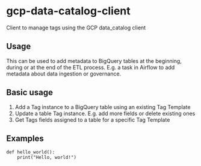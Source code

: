 # gcp-data-catalog-client
Client to manage tags using the GCP data_catalog client

## Usage
This can be used to add metadata to BigQuery tables at the beginning, during or at the end of the ETL process.
E.g. a task in Airflow to add metadata about data ingestion or governance.

## Basic usage
1. Add a Tag instance to a BigQuery table using an existing Tag Template
2. Update a table Tag instance. E.g. add more fields or delete existing ones
3. Get Tags fields assigned to a table for a specific Tag Template

## Examples

```
def hello_world():
    print("Hello, world!")
```
